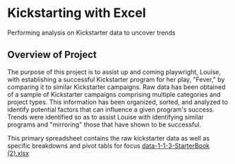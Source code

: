 # Kickstarting with Excel
Performing analysis on Kickstarter data to uncover trends

## Overview of Project
The purpose of this project is to assist up and coming playwright, Louise, with establishing a successful Kickstarter program for her play, "Fever," by 
comparing it to similar Kickstarter campaigns.  Raw data has been obtained of a sample of Kickstarter campaigns comprising multiple categories and project
types.  This information has been organized, sorted, and analyzed to identify potential factors that can influence a given program's success.  Trends
were identified so as to assist Louise with identifying similar programs and "mirroring" those that have shown to be successful.



This primary spreadsheet contains the raw kickstarter data as well as specific breakdowns and pivot tabls for focus
[data-1-1-3-StarterBook (2).xlsx](https://github.com/purvisjd/kickstarter-analysis/blob/main/data-1-1-3-StarterBook%20(2).xlsx)

